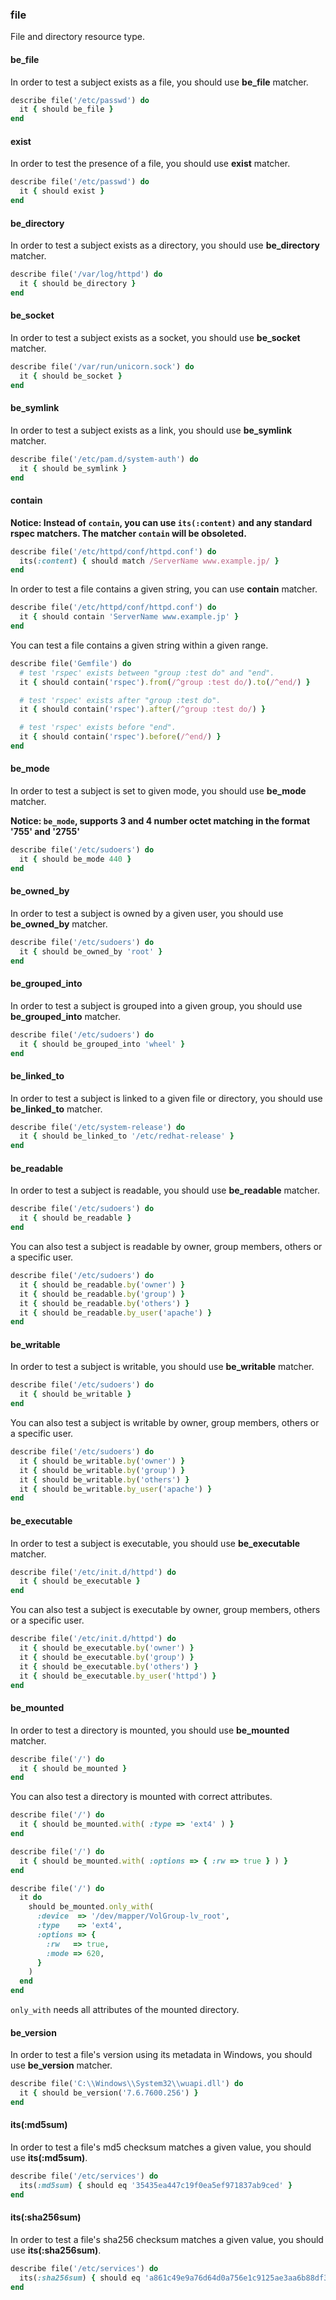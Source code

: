 ### <a name="file">file</a>

File and directory resource type.

#### be_file

In order to test a subject exists as a file, you should use **be_file** matcher.

```ruby
describe file('/etc/passwd') do
  it { should be_file }
end
```

#### exist

In order to test the presence of a file, you should use **exist** matcher.

```ruby
describe file('/etc/passwd') do
  it { should exist }
end
```

#### be_directory

In order to test a subject exists as a directory, you should use **be_directory** matcher.

```ruby
describe file('/var/log/httpd') do
  it { should be_directory }
end
```

#### be_socket

In order to test a subject exists as a socket, you should use **be_socket** matcher.

```ruby
describe file('/var/run/unicorn.sock') do
  it { should be_socket }
end
```

#### be_symlink

In order to test a subject exists as a link, you should use **be_symlink** matcher.

```ruby
describe file('/etc/pam.d/system-auth') do
  it { should be_symlink }
end
```

#### contain

**Notice: Instead of ``contain``, you can use ``its(:content)`` and any standard rspec matchers. The matcher ``contain`` will be obsoleted.**

```ruby
describe file('/etc/httpd/conf/httpd.conf') do
  its(:content) { should match /ServerName www.example.jp/ }
end
```

In order to test a file contains a given string, you can use **contain** matcher.

```ruby
describe file('/etc/httpd/conf/httpd.conf') do
  it { should contain 'ServerName www.example.jp' }
end
```

You can test a file contains a given string within a given range.

```ruby
describe file('Gemfile') do
  # test 'rspec' exists between "group :test do" and "end".
  it { should contain('rspec').from(/^group :test do/).to(/^end/) }

  # test 'rspec' exists after "group :test do".
  it { should contain('rspec').after(/^group :test do/) }

  # test 'rspec' exists before "end".
  it { should contain('rspec').before(/^end/) }
end
```

#### be_mode

In order to test a subject is set to given mode, you should use **be_mode** matcher.

**Notice: ``be_mode``, supports 3 and 4 number octet matching in the format '755' and '2755'**

```ruby
describe file('/etc/sudoers') do
  it { should be_mode 440 }
end
```

#### be\_owned\_by

In order to test a subject is owned by a given user, you should use **be\_owned\_by** matcher.

```ruby
describe file('/etc/sudoers') do
  it { should be_owned_by 'root' }
end
```

#### be\_grouped\_into

In order to test a subject is grouped into a given group, you should use **be\_grouped\_into** matcher.

```ruby
describe file('/etc/sudoers') do
  it { should be_grouped_into 'wheel' }
end
```

#### be\_linked\_to

In order to test a subject is linked to a given file or directory, you should use **be\_linked\_to** matcher.

```ruby
describe file('/etc/system-release') do
  it { should be_linked_to '/etc/redhat-release' }
end
```

#### be_readable

In order to test a subject is readable, you should use **be\_readable** matcher.

```ruby
describe file('/etc/sudoers') do
  it { should be_readable }
end
```

You can also test a subject is readable by owner, group members, others or a specific user.

```ruby
describe file('/etc/sudoers') do
  it { should be_readable.by('owner') }
  it { should be_readable.by('group') }
  it { should be_readable.by('others') }
  it { should be_readable.by_user('apache') }
end
```

#### be_writable

In order to test a subject is writable, you should use **be\_writable** matcher.

```ruby
describe file('/etc/sudoers') do
  it { should be_writable }
end
```

You can also test a subject is writable by owner, group members, others or a specific user.

```ruby
describe file('/etc/sudoers') do
  it { should be_writable.by('owner') }
  it { should be_writable.by('group') }
  it { should be_writable.by('others') }
  it { should be_writable.by_user('apache') }
end
```

#### be_executable

In order to test a subject is executable, you should use **be\_executable** matcher.

```ruby
describe file('/etc/init.d/httpd') do
  it { should be_executable }
end
```

You can also test a subject is executable by owner, group members, others or a specific user.

```ruby
describe file('/etc/init.d/httpd') do
  it { should be_executable.by('owner') }
  it { should be_executable.by('group') }
  it { should be_executable.by('others') }
  it { should be_executable.by_user('httpd') }
end
```

#### be_mounted

In order to test a directory is mounted, you should use **be\_mounted** matcher.

```ruby
describe file('/') do
  it { should be_mounted }
end
```

You can also test a directory is mounted with correct attributes.

```ruby
describe file('/') do
  it { should be_mounted.with( :type => 'ext4' ) }
end

describe file('/') do
  it { should be_mounted.with( :options => { :rw => true } ) }
end

describe file('/') do
  it do
    should be_mounted.only_with(
      :device  => '/dev/mapper/VolGroup-lv_root',
      :type    => 'ext4',
      :options => {
        :rw   => true,
        :mode => 620,
      }
    )
  end
end

```

``only_with`` needs all attributes of the mounted directory.

#### be_version

In order to test a file's version using its metadata in Windows, you should use **be_version** matcher.

```ruby
describe file('C:\\Windows\\System32\\wuapi.dll') do
  it { should be_version('7.6.7600.256') }
end
```

#### its(:md5sum)

In order to test a file's md5 checksum matches a given value, you should use **its(:md5sum)**.

```ruby
describe file('/etc/services') do
  its(:md5sum) { should eq '35435ea447c19f0ea5ef971837ab9ced' }
end
```
#### its(:sha256sum)

In order to test a file's sha256 checksum matches a given value, you should use **its(:sha256sum)**.

```ruby
describe file('/etc/services') do
  its(:sha256sum) { should eq 'a861c49e9a76d64d0a756e1c9125ae3aa6b88df3f814a51cecffd3e89cce6210' }
end
```
